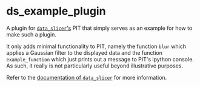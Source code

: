 # ds_example_plugin

A plugin for [`data_slicer`'s](https://github.com/kuadrat/data-slicer) PIT 
that simply serves as an example for how to make such a plugin.

It only adds minimal functionality to PIT, namely the function `blur` which
applies a Gaussian filter to the displayed data and the function 
`example_function` which just prints out a message to PIT's ipython console.  
As such, it really is not particularly useful beyond illustrative purposes.

Refer to the [documentation of `data_slicer`](https://data-slicer.readthedocs.io/en/latest/plugins.html) for more information.

